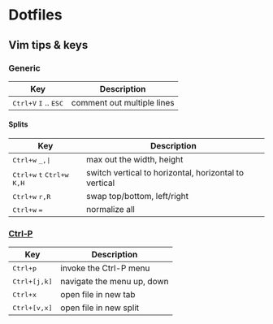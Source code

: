 Dotfiles
========

## Vim tips & keys

### Generic

Key | Description
--- | ---
<kbd>Ctrl+V</kbd> <kbd>I</kbd> .. <kbd>ESC</kbd> | comment out multiple lines

#### Splits

Key | Description
--- | ---
<kbd>Ctrl+w</kbd> <kbd>_,\|</kbd> | max out the width, height
<kbd>Ctrl+w</kbd> <kbd>t</kbd> <kbd>Ctrl+w</kbd> <kbd>K,H</kbd> | switch vertical to horizontal, horizontal to vertical
<kbd>Ctrl+w</kbd> <kbd>r,R</kbd> | swap top/bottom, left/right
<kbd>Ctrl+w</kbd> <kbd>=</kbd> | normalize all

### [Ctrl-P](https://github.com/ctrlpvim/ctrlp.vim)

Key | Description
--- | ---
<kbd>Ctrl+p</kbd> | invoke the Ctrl-P menu
<kbd>Ctrl+[j,k]</kbd> | navigate the menu up, down
<kbd>Ctrl+x</kbd> | open file in new tab
<kbd>Ctrl+[v,x]</kbd> | open file in new split
